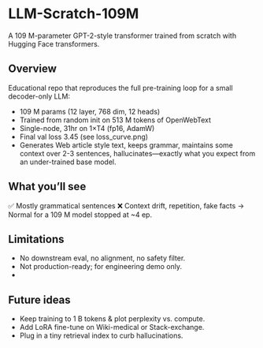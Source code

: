 # LLM-Scratch-109M
A 109 M-parameter GPT-2-style transformer trained from scratch with Hugging Face transformers.

## Overview
Educational repo that reproduces the full pre-training loop for a small decoder-only LLM:
+ 109 M params (12 layer, 768 dim, 12 heads)
+ Trained from random init on 513 M tokens of OpenWebText
+ Single-node, 31hr on 1×T4 (fp16, AdamW)
+ Final val loss 3.45 (see loss_curve.png)
+ Generates Web article style text, keeps grammar, maintains some context over 2-3 sentences, hallucinates—exactly what you expect from an under-trained base model.

## What you’ll see
✅ Mostly grammatical sentences
❌ Context drift, repetition, fake facts
→ Normal for a 109 M model stopped at ~4 ep.

## Limitations
+ No downstream eval, no alignment, no safety filter.
+ Not production-ready; for engineering demo only.
+ 
## Future ideas
+ Keep training to 1 B tokens & plot perplexity vs. compute.
+ Add LoRA fine-tune on Wiki-medical or Stack-exchange.
+ Plug in a tiny retrieval index to curb hallucinations.

